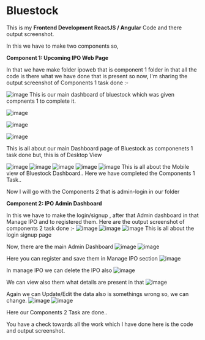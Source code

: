 # Bluestock

This is my **Frontend Development ReactJS / Angular** Code and there output screenshot.

In this we have to make two components so,

**Component 1: Upcoming IPO Web Page**

In that we have make folder ipoweb that is component 1 folder in that all the code is there what we have done that is present
so now, I'm sharing the output screenshot of Components 1 task done :-

![image](https://github.com/user-attachments/assets/2fad261b-d416-476c-972c-b1cfaab141c3)
This is our main dashboard of bluestock which was given compnents 1 to complete it.

![image](https://github.com/user-attachments/assets/a17e485b-ebd7-46ba-b085-7c18bf179f78)

![image](https://github.com/user-attachments/assets/5ce5a706-b5fa-40d8-b752-74b4e8f23079)

![image](https://github.com/user-attachments/assets/1a1207f8-7ff3-4d65-9f08-20c65a5601b7)

This is all about our main Dashboard page of Bluestock as componenets 1 task done but, this is of Desktop View

![image](https://github.com/user-attachments/assets/c6789fe1-30be-4b88-9034-b33efea8bb6c)
![image](https://github.com/user-attachments/assets/9add5fef-f02b-472e-93ac-cf18d340306e)
![image](https://github.com/user-attachments/assets/e1041514-3c8c-4e43-8c0e-0f0ae481a141)
![image](https://github.com/user-attachments/assets/905ec002-7c24-4e2c-b3ab-1b0ef258fb49)
![image](https://github.com/user-attachments/assets/b844bd17-74f8-461e-8908-81e499d09312)
This is all about the Mobile view of Bluestock Dashboard..
Here we have completed the Components 1 Task..

Now I will go with the Components 2 that is admin-login in our folder

**Component 2: IPO Admin Dashboard**

In this we have to make the login/signup , after that Admin dashboard in that Manage IPO and to registered them.
Here are the output screenshot of components 2 task done :-
![image](https://github.com/user-attachments/assets/6aea454c-7fee-4b2d-a2e8-a6ed01a70e52)
![image](https://github.com/user-attachments/assets/4be13118-33e7-4c22-9e45-2170a33b4dd3)
![image](https://github.com/user-attachments/assets/61b3fd1c-a7bc-42c9-8dc6-27839716934a)
This is all about the login signup page

Now, there are the main Admin Dashboard 
![image](https://github.com/user-attachments/assets/4c5d638e-c049-404d-8615-9e5d23f64cf7)
![image](https://github.com/user-attachments/assets/1360b710-7154-40f0-b10d-a29047e346af)

Here you can register and save them in Manage IPO section
![image](https://github.com/user-attachments/assets/207aaafd-be91-4d11-b31a-3452c6b8c73d)

In manage IPO we can delete the IPO also
![image](https://github.com/user-attachments/assets/19a7f1bb-aafd-42b4-bd7b-bad949d6ad06)

We can view also them what details are present in that
![image](https://github.com/user-attachments/assets/39ba144a-6de8-46a0-9e74-c873a91e3e83)

Again we can Update/Edit the data also is somethings wrong so, we can change.
![image](https://github.com/user-attachments/assets/4c8e5d1f-7052-41b2-8ed9-2c89e1049d2b)
![image](https://github.com/user-attachments/assets/b4289be2-4af6-488c-968e-5a9b8974542f)

Here our Components 2 Task are done..

You have a check towards all the work which I have done 
here is the code and output screenshot.
